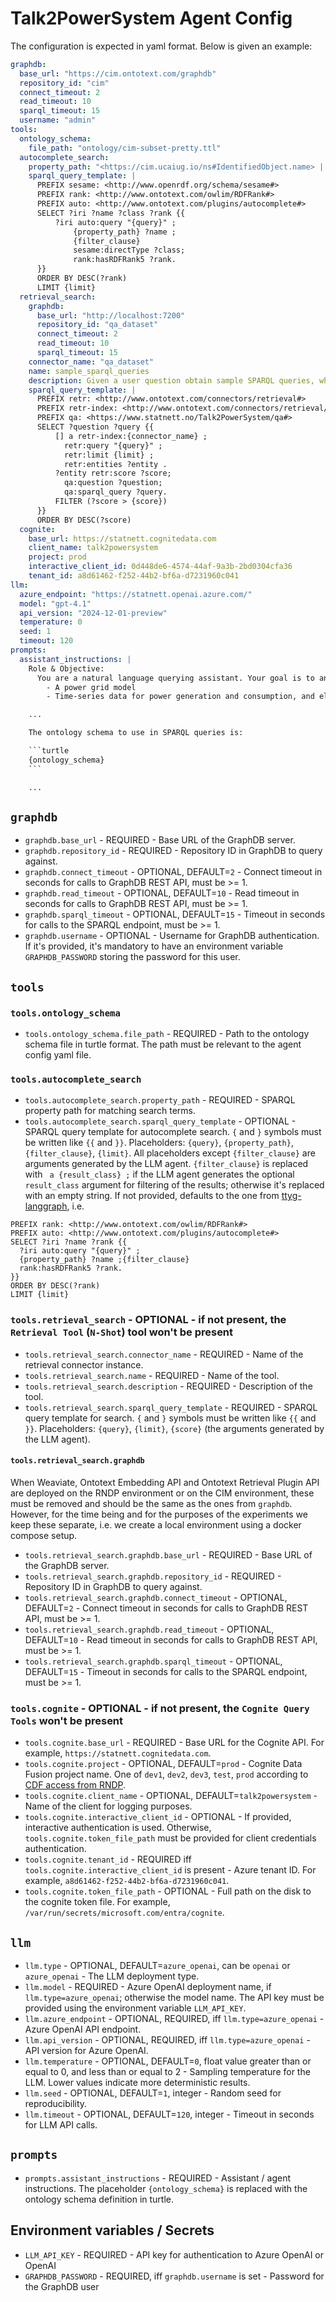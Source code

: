 # Talk2PowerSystem Agent Config

The configuration is expected in yaml format. Below is given an example:

```yaml
graphdb:
  base_url: "https://cim.ontotext.com/graphdb"
  repository_id: "cim"
  connect_timeout: 2
  read_timeout: 10
  sparql_timeout: 15
  username: "admin"
tools:
  ontology_schema:
    file_path: "ontology/cim-subset-pretty.ttl"
  autocomplete_search:
    property_path: "<https://cim.ucaiug.io/ns#IdentifiedObject.name> | <https://cim.ucaiug.io/ns#IdentifiedObject.aliasName> | <https://cim.ucaiug.io/ns#CoordinateSystem.crsUrn>"
    sparql_query_template: |
      PREFIX sesame: <http://www.openrdf.org/schema/sesame#>
      PREFIX rank: <http://www.ontotext.com/owlim/RDFRank#>
      PREFIX auto: <http://www.ontotext.com/plugins/autocomplete#>
      SELECT ?iri ?name ?class ?rank {{
          ?iri auto:query "{query}" ;
              {property_path} ?name ;
              {filter_clause}
              sesame:directType ?class;
              rank:hasRDFRank5 ?rank.
      }}
      ORDER BY DESC(?rank)
      LIMIT {limit}
  retrieval_search:
    graphdb:
      base_url: "http://localhost:7200"
      repository_id: "qa_dataset"
      connect_timeout: 2
      read_timeout: 10
      sparql_timeout: 15
    connector_name: "qa_dataset"
    name: sample_sparql_queries
    description: Given a user question obtain sample SPARQL queries, which can be used to answer the question
    sparql_query_template: |
      PREFIX retr: <http://www.ontotext.com/connectors/retrieval#>
      PREFIX retr-index: <http://www.ontotext.com/connectors/retrieval/instance#>
      PREFIX qa: <https://www.statnett.no/Talk2PowerSystem/qa#>
      SELECT ?question ?query {{
          [] a retr-index:{connector_name} ;
            retr:query "{query}" ;
            retr:limit {limit} ;
            retr:entities ?entity .
          ?entity retr:score ?score;
            qa:question ?question;
            qa:sparql_query ?query.
          FILTER (?score > {score})
      }}
      ORDER BY DESC(?score)
  cognite:
    base_url: https://statnett.cognitedata.com
    client_name: talk2powersystem
    project: prod
    interactive_client_id: 0d448de6-4574-44af-9a3b-2bd0304cfa36
    tenant_id: a8d61462-f252-44b2-bf6a-d7231960c041
llm:
  azure_endpoint: "https://statnett.openai.azure.com/"
  model: "gpt-4.1"
  api_version: "2024-12-01-preview"
  temperature: 0
  seed: 1
  timeout: 120
prompts:
  assistant_instructions: |
    Role & Objective:
      You are a natural language querying assistant. Your goal is to answer users' questions related to electricity data, including:
        - A power grid model
        - Time-series data for power generation and consumption, and electricity prices

    ...

    The ontology schema to use in SPARQL queries is:

    ```turtle
    {ontology_schema}
    ```

    ...
```

## `graphdb`

- `graphdb.base_url` - REQUIRED - Base URL of the GraphDB server.
- `graphdb.repository_id` - REQUIRED - Repository ID in GraphDB to query against.
- `graphdb.connect_timeout` - OPTIONAL, DEFAULT=`2` - Connect timeout in seconds for calls to GraphDB REST API, must be >= 1.
- `graphdb.read_timeout` - OPTIONAL, DEFAULT=`10` - Read timeout in seconds for calls to GraphDB REST API, must be >= 1.
- `graphdb.sparql_timeout` - OPTIONAL, DEFAULT=`15` - Timeout in seconds for calls to the SPARQL endpoint, must be >= 1.
- `graphdb.username` - OPTIONAL - Username for GraphDB authentication. If it's provided, it's mandatory to have an
  environment variable `GRAPHDB_PASSWORD` storing the password for this user.

## `tools`

### `tools.ontology_schema`

- `tools.ontology_schema.file_path` - REQUIRED - Path to the ontology schema file in turtle format. The path must be
  relevant to the agent config yaml file.

### `tools.autocomplete_search`

- `tools.autocomplete_search.property_path` - REQUIRED - SPARQL property path for matching search terms.
- `tools.autocomplete_search.sparql_query_template` - OPTIONAL - SPARQL query template for autocomplete search.
  `{` and `}` symbols must be written like `{{` and `}}`.
  Placeholders: `{query}`, `{property_path}`, `{filter_clause}`, `{limit}`.
  All placeholders except `{filter_clause}` are arguments generated by the LLM agent.
  `{filter_clause}` is replaced with ` a {result_class} ;` if the LLM agent generates the optional `result_class`
  argument for filtering of the results; otherwise it's replaced with an empty string.
  If not provided, defaults to the one
  from [ttyg-langgraph](https://github.com/Ontotext-AD/ttyg-langgraph/blob/main/ttyg/tools/graphdb_tools/autocomplete_search_tool.py#L35),
  i.e.

```
PREFIX rank: <http://www.ontotext.com/owlim/RDFRank#>
PREFIX auto: <http://www.ontotext.com/plugins/autocomplete#>
SELECT ?iri ?name ?rank {{
  ?iri auto:query "{query}" ;
  {property_path} ?name ;{filter_clause}
  rank:hasRDFRank5 ?rank.
}}
ORDER BY DESC(?rank)
LIMIT {limit}
```

### `tools.retrieval_search` - OPTIONAL - if not present, the `Retrieval Tool` (`N-Shot`) tool won't be present

- `tools.retrieval_search.connector_name` - REQUIRED - Name of the retrieval connector instance.
- `tools.retrieval_search.name` - REQUIRED - Name of the tool.
- `tools.retrieval_search.description` - REQUIRED - Description of the tool.
- `tools.retrieval_search.sparql_query_template` - REQUIRED - SPARQL query template for search.
  `{` and `}` symbols must be written like `{{` and `}}`.
  Placeholders: `{query}`, `{limit}`, `{score}` (the arguments generated by the LLM agent).

#### `tools.retrieval_search.graphdb`

When Weaviate, Ontotext Embedding API and Ontotext Retrieval Plugin API are deployed on the RNDP environment or on the
CIM environment,
these must be removed and should be the same as the ones from `graphdb`.
However, for the time being and for the purposes of the experiments we keep these separate, i.e.
we create a local environment using a docker compose setup.

- `tools.retrieval_search.graphdb.base_url` - REQUIRED - Base URL of the GraphDB server.
- `tools.retrieval_search.graphdb.repository_id` - REQUIRED - Repository ID in GraphDB to query against.
- `tools.retrieval_search.graphdb.connect_timeout` - OPTIONAL, DEFAULT=`2` - Connect timeout in seconds for calls to GraphDB REST API, must be >= 1.
- `tools.retrieval_search.graphdb.read_timeout` - OPTIONAL, DEFAULT=`10` - Read timeout in seconds for calls to GraphDB REST API, must be >= 1.
- `tools.retrieval_search.graphdb.sparql_timeout` - OPTIONAL, DEFAULT=`15` - Timeout in seconds for calls to the SPARQL endpoint, must be >= 1.

### `tools.cognite` - OPTIONAL - if not present, the `Cognite Query Tools` won't be present

- `tools.cognite.base_url` - REQUIRED - Base URL for the Cognite API. For example, `https://statnett.cognitedata.com`.
- `tools.cognite.project` - OPTIONAL, DEFAULT=`prod` - Cognite Data Fusion project name.
One of `dev1`, `dev2`, `dev3`, `test`, `prod` according to [CDF access from RNDP](https://github.com/statnett/Talk2PowerSystem_PM/wiki/CDF-access-from-RNDP).
- `tools.cognite.client_name` - OPTIONAL, DEFAULT=`talk2powersystem` - Name of the client for logging purposes.
- `tools.cognite.interactive_client_id` - OPTIONAL - If provided, interactive authentication is used.
  Otherwise, `tools.cognite.token_file_path` must be provided for client credentials authentication.
- `tools.cognite.tenant_id` - REQUIRED iff `tools.cognite.interactive_client_id` is present - Azure tenant ID. For example, `a8d61462-f252-44b2-bf6a-d7231960c041`.
- `tools.cognite.token_file_path` - OPTIONAL - Full path on the disk to the cognite token file. For example, `/var/run/secrets/microsoft.com/entra/cognite`.

## `llm`

- `llm.type` - OPTIONAL, DEFAULT=`azure_openai`, can be `openai` or `azure_openai` - The LLM deployment type.
- `llm.model` - REQUIRED - Azure OpenAI deployment name, if `llm.type=azure_openai`; otherwise the model name.
The API key must be provided using the environment variable `LLM_API_KEY`.
- `llm.azure_endpoint` - OPTIONAL, REQUIRED, iff `llm.type=azure_openai` - Azure OpenAI API endpoint.
- `llm.api_version` - OPTIONAL, REQUIRED, iff `llm.type=azure_openai` - API version for Azure OpenAI.
- `llm.temperature` - OPTIONAL, DEFAULT=`0`, float value greater than or equal to 0, and less than or equal to 2 -
  Sampling temperature for the LLM. Lower values indicate more deterministic results.
- `llm.seed` - OPTIONAL, DEFAULT=`1`, integer - Random seed for reproducibility.
- `llm.timeout` - OPTIONAL, DEFAULT=`120`, integer - Timeout in seconds for LLM API calls.

## `prompts`

- `prompts.assistant_instructions` - REQUIRED - Assistant / agent instructions. The placeholder `{ontology_schema}` is
  replaced with the ontology schema definition in turtle.

## Environment variables / Secrets

- `LLM_API_KEY` - REQUIRED - API key for authentication to Azure OpenAI or OpenAI
- `GRAPHDB_PASSWORD` - REQUIRED, iff `graphdb.username` is set - Password for the GraphDB user
